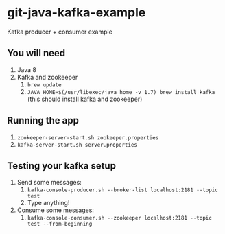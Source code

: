 # git-java-kafka-example
Kafka producer + consumer example

## You will need

1. Java 8
1. Kafka and zookeeper
    1. `brew update`
    1. `JAVA_HOME=$(/usr/libexec/java_home -v 1.7) brew install kafka` (this should install kafka and zookeeper)

## Running the app

1. `zookeeper-server-start.sh zookeeper.properties`
1. `kafka-server-start.sh server.properties`

## Testing your kafka setup

1. Send some messages:
    1. `kafka-console-producer.sh --broker-list localhost:2181 --topic test`
    1. Type anything!
1. Consume some messages:
    1. `kafka-console-consumer.sh --zookeeper localhost:2181 --topic test --from-beginning`